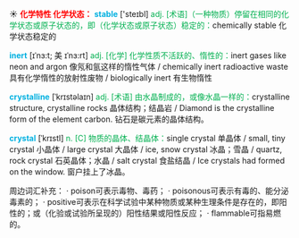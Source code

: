 ☀ <font color="red">**化学特性 化学状态：**</font>
<font color="sky blue">**stable**</font> ['steɪbl] 
<font color="#00b050">adj. [术语]（一种物质）停留在相同的化学状态或原子状态的，即（化学状态或原子状态）稳定的：</font>chemically stable 化学状态稳定的
            
<font color="sky blue">**inert**</font> [ɪˈnɜ:t; 美 ɪˈnɜ:rt]
<font color="#00b050">adj. [化学] 化学性质不活跃的、惰性的：</font>inert gases like neon and argon 像氖和氩这样的惰性气体 / chemically inert radioactive waste 具有化学惰性的放射性废物 / biologically inert 有生物惰性          

<font color="sky blue">**crystalline**</font> [ˈkrɪstəlaɪn]
<font color="#00b050">adj. [术语] 由水晶制成的，或像水晶一样的：</font>crystalline structure, crystalline rocks 晶体结构；结晶岩 / Diamond is the crystalline form of the element carbon. 钻石是碳元素的晶体结构。
           
<font color="sky blue">**crystal**</font> [ˈkrɪstl]
<font color="#00b050">n. [C] 物质的晶体、结晶体：</font>single crystal 单晶体 / small, tiny crystal 小晶体 / large crystal 大晶体 / ice, snow crystal 冰晶；雪晶 / quartz, rock crystal 石英晶体；水晶 / salt crystal 食盐结晶 / Ice crystals had formed on the window. 窗户挂上了冰晶。

周边词汇补充：
· poison可表示毒物、毒药；
· poisonous可表示有毒的、能分泌毒素的；
· positive可表示在科学试验中某种物质或某种生理条件是存在的，即阳性的；或（化验或试验所呈现的）阳性结果或阳性反应；
· flammable可指易燃的。
